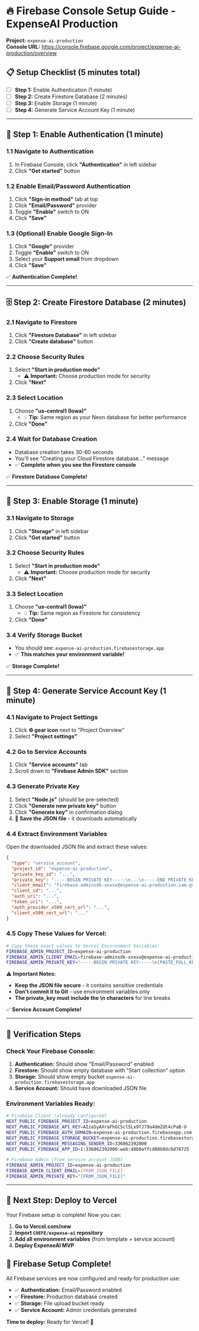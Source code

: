 # 🔥 Firebase Console Setup Guide - ExpenseAI Production

**Project:** `expense-ai-production`  
**Console URL:** https://console.firebase.google.com/project/expense-ai-production/overview

## 📋 **Setup Checklist (5 minutes total)**

- [ ] **Step 1:** Enable Authentication (1 minute)
- [ ] **Step 2:** Create Firestore Database (2 minutes)
- [ ] **Step 3:** Enable Storage (1 minute)
- [ ] **Step 4:** Generate Service Account Key (1 minute)

---

## 🔐 **Step 1: Enable Authentication (1 minute)**

### **1.1 Navigate to Authentication**
1. In Firebase Console, click **"Authentication"** in left sidebar
2. Click **"Get started"** button

### **1.2 Enable Email/Password Authentication**
1. Click **"Sign-in method"** tab at top
2. Click **"Email/Password"** provider
3. Toggle **"Enable"** switch to ON
4. Click **"Save"**

### **1.3 (Optional) Enable Google Sign-In**
1. Click **"Google"** provider
2. Toggle **"Enable"** switch to ON
3. Select your **Support email** from dropdown
4. Click **"Save"**

✅ **Authentication Complete!**

---

## 🗄️ **Step 2: Create Firestore Database (2 minutes)**

### **2.1 Navigate to Firestore**
1. Click **"Firestore Database"** in left sidebar
2. Click **"Create database"** button

### **2.2 Choose Security Rules**
1. Select **"Start in production mode"**
   - ⚠️ **Important:** Choose production mode for security
2. Click **"Next"**

### **2.3 Select Location**
1. Choose **"us-central1 (Iowa)"**
   - 💡 **Tip:** Same region as your Neon database for better performance
2. Click **"Done"**

### **2.4 Wait for Database Creation**
- Database creation takes 30-60 seconds
- You'll see "Creating your Cloud Firestore database..." message
- ✅ **Complete when you see the Firestore console**

✅ **Firestore Database Complete!**

---

## 📁 **Step 3: Enable Storage (1 minute)**

### **3.1 Navigate to Storage**
1. Click **"Storage"** in left sidebar
2. Click **"Get started"** button

### **3.2 Choose Security Rules**
1. Select **"Start in production mode"**
   - ⚠️ **Important:** Choose production mode for security
2. Click **"Next"**

### **3.3 Select Location**
1. Choose **"us-central1 (Iowa)"**
   - 💡 **Tip:** Same region as Firestore for consistency
2. Click **"Done"**

### **3.4 Verify Storage Bucket**
- You should see: `expense-ai-production.firebasestorage.app`
- ✅ **This matches your environment variable!**

✅ **Storage Complete!**

---

## 🔑 **Step 4: Generate Service Account Key (1 minute)**

### **4.1 Navigate to Project Settings**
1. Click **⚙️ gear icon** next to "Project Overview"
2. Select **"Project settings"**

### **4.2 Go to Service Accounts**
1. Click **"Service accounts"** tab
2. Scroll down to **"Firebase Admin SDK"** section

### **4.3 Generate Private Key**
1. Select **"Node.js"** (should be pre-selected)
2. Click **"Generate new private key"** button
3. Click **"Generate key"** in confirmation dialog
4. **📁 Save the JSON file** - it downloads automatically

### **4.4 Extract Environment Variables**
Open the downloaded JSON file and extract these values:

```json
{
  "type": "service_account",
  "project_id": "expense-ai-production",
  "private_key_id": "...",
  "private_key": "-----BEGIN PRIVATE KEY-----\n...\n-----END PRIVATE KEY-----\n",
  "client_email": "firebase-adminsdk-xxxxx@expense-ai-production.iam.gserviceaccount.com",
  "client_id": "...",
  "auth_uri": "...",
  "token_uri": "...",
  "auth_provider_x509_cert_url": "...",
  "client_x509_cert_url": "..."
}
```

### **4.5 Copy These Values for Vercel:**

```bash
# Copy these exact values to Vercel Environment Variables:
FIREBASE_ADMIN_PROJECT_ID=expense-ai-production
FIREBASE_ADMIN_CLIENT_EMAIL=firebase-adminsdk-xxxxx@expense-ai-production.iam.gserviceaccount.com
FIREBASE_ADMIN_PRIVATE_KEY="-----BEGIN PRIVATE KEY-----\n[PASTE_FULL_KEY_HERE]\n-----END PRIVATE KEY-----"
```

⚠️ **Important Notes:**
- **Keep the JSON file secure** - it contains sensitive credentials
- **Don't commit it to Git** - use environment variables only
- **The private_key must include the \n characters** for line breaks

✅ **Service Account Complete!**

---

## 🎯 **Verification Steps**

### **Check Your Firebase Console:**
1. **Authentication:** Should show "Email/Password" enabled
2. **Firestore:** Should show empty database with "Start collection" option
3. **Storage:** Should show empty bucket `expense-ai-production.firebasestorage.app`
4. **Service Account:** Should have downloaded JSON file

### **Environment Variables Ready:**
```bash
# Firebase Client (already configured)
NEXT_PUBLIC_FIREBASE_PROJECT_ID=expense-ai-production
NEXT_PUBLIC_FIREBASE_API_KEY=AIzaSyAXraFhGCScl5Lx9TJ79a4UmZdt4cPaB-U
NEXT_PUBLIC_FIREBASE_AUTH_DOMAIN=expense-ai-production.firebaseapp.com
NEXT_PUBLIC_FIREBASE_STORAGE_BUCKET=expense-ai-production.firebasestorage.app
NEXT_PUBLIC_FIREBASE_MESSAGING_SENDER_ID=336862392000
NEXT_PUBLIC_FIREBASE_APP_ID=1:336862392000:web:48b0affcd88b8dc8d78725

# Firebase Admin (from service account JSON)
FIREBASE_ADMIN_PROJECT_ID=expense-ai-production
FIREBASE_ADMIN_CLIENT_EMAIL=[FROM_JSON_FILE]
FIREBASE_ADMIN_PRIVATE_KEY="[FROM_JSON_FILE]"
```

---

## 🚀 **Next Step: Deploy to Vercel**

Your Firebase setup is complete! Now you can:

1. **Go to Vercel.com/new**
2. **Import `COEFE/expense-ai` repository**
3. **Add all environment variables** (from template + service account)
4. **Deploy ExpenseAI MVP**

## 🎉 **Firebase Setup Complete!**

All Firebase services are now configured and ready for production use:
- ✅ **Authentication:** Email/Password enabled
- ✅ **Firestore:** Production database created
- ✅ **Storage:** File upload bucket ready
- ✅ **Service Account:** Admin credentials generated

**Time to deploy:** Ready for Vercel! 🚀
